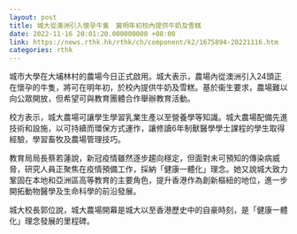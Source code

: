 ```yaml
---
layout: post
title: 城大從澳洲引入懷孕牛隻　冀明年初校內提供牛奶及雪糕
date: 2022-11-16 20:01:20.000000000 +08:00
link: https://news.rthk.hk/rthk/ch/component/k2/1675894-20221116.htm
categories: rthk
---
```


城市大學在大埔林村的農場今日正式啟用。城大表示，農場內從澳洲引入24頭正在懷孕的牛隻，將可在明年初，於校內提供牛奶及雪糕。基於衞生要求，農場難以向公眾開放，但希望可與教育團體合作舉辦教育活動。

校方表示，城大農場可讓學生學習乳業生產以至營養學等知識。城大農場配備先進技術和設施，以可持續而環保方式運作，讓修讀6年制獸醫學學士課程的學生取得經驗，學習畜牧及農場管理技巧。

教育局局長蔡若蓮說，新冠疫情雖然逐步趨向穩定，但面對未可預知的傳染病威脅，研究人員正聚焦在疫情預備工作，採納「健康一體化」理念。她又說城大致力鞏固在本地和亞洲區高等教育的主要角色，提升香港作為創新樞紐的地位，進一步開拓動物醫學及生命科學的前沿發展。

城大校長郭位說，城大農場開幕是城大以至香港歷史中的自豪時刻，是「健康一體化」理念發展的里程碑。
